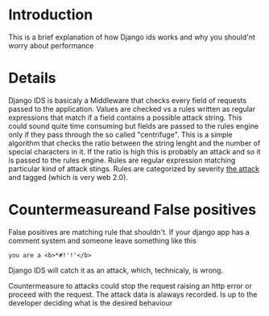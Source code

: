 # Introduction #

This is a brief explanation of how Django ids works and why you should'nt worry about performance


# Details #

Django IDS is basicaly a Middleware that checks every field of requests passed to the application. Values are checked vs a rules written as regular expressions that match if a field contains a possible attack string. This could sound quite time consuming but fields are passed to the rules engine only if they pass through the so called "centrifuge". This is a simple algorithm that checks the ratio between the string lenght and the number of special characters in it. If the ratio is high this is probably an attack and so it is passed to the rules engine. Rules are regular expression matching particular kind of attack stings. Rules are categorized by severity [the attack](of.md) and tagged (which is very web 2.0).

# Countermeasureand False positives #

False positives are matching rule that shouldn't. If your django app has a comment system and someone leave something like this

```
you are a <b>*#!'!'</b>
```

Django IDS will catch it as an attack, which, technicaly, is wrong.

Countermeasure to attacks could stop the request raising an http error or proceed with the request.
The attack data is alaways recorded. Is up to the developer deciding what is the desired behaviour